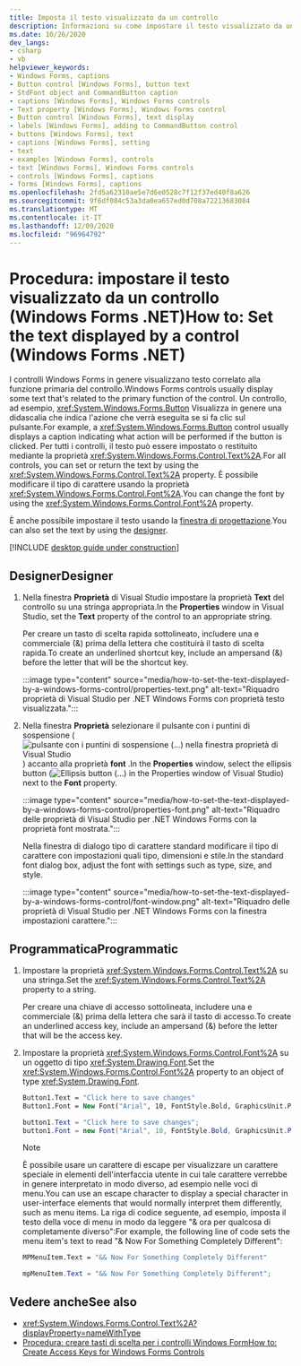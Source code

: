 ```yaml
---
title: Imposta il testo visualizzato da un controllo
description: Informazioni su come impostare il testo visualizzato da un controllo Windows Forms. Impostare o restituire il testo utilizzando la proprietà Text oppure modificare il tipo di carattere utilizzando la proprietà font.
ms.date: 10/26/2020
dev_langs:
- csharp
- vb
helpviewer_keywords:
- Windows Forms, captions
- Button control [Windows Forms], button text
- StdFont object and CommandButton caption
- captions [Windows Forms], Windows Forms controls
- Text property [Windows Forms], Windows Forms control
- Button control [Windows Forms], text display
- labels [Windows Forms], adding to CommandButton control
- buttons [Windows Forms], text
- captions [Windows Forms], setting
- text
- examples [Windows Forms], controls
- text [Windows Forms], Windows Forms controls
- controls [Windows Forms], captions
- forms [Windows Forms], captions
ms.openlocfilehash: 2fd5a62310ae5e7d6e0528c7f12f37ed40f8a626
ms.sourcegitcommit: 9f6df084c53a3da0ea657ed0d708a72213683084
ms.translationtype: MT
ms.contentlocale: it-IT
ms.lasthandoff: 12/09/2020
ms.locfileid: "96964792"
---
```

# <a name="how-to-set-the-text-displayed-by-a-control-windows-forms-net"></a><span data-ttu-id="6ca17-104">Procedura: impostare il testo visualizzato da un controllo (Windows Forms .NET)</span><span class="sxs-lookup"><span data-stu-id="6ca17-104">How to: Set the text displayed by a control (Windows Forms .NET)</span></span>

<span data-ttu-id="6ca17-105">I controlli Windows Forms in genere visualizzano testo correlato alla funzione primaria del controllo.</span><span class="sxs-lookup"><span data-stu-id="6ca17-105">Windows Forms controls usually display some text that's related to the primary function of the control.</span></span> <span data-ttu-id="6ca17-106">Un controllo, ad esempio, <xref:System.Windows.Forms.Button> Visualizza in genere una didascalia che indica l'azione che verrà eseguita se si fa clic sul pulsante.</span><span class="sxs-lookup"><span data-stu-id="6ca17-106">For example, a <xref:System.Windows.Forms.Button> control usually displays a caption indicating what action will be performed if the button is clicked.</span></span> <span data-ttu-id="6ca17-107">Per tutti i controlli, il testo può essere impostato o restituito mediante la proprietà <xref:System.Windows.Forms.Control.Text%2A>.</span><span class="sxs-lookup"><span data-stu-id="6ca17-107">For all controls, you can set or return the text by using the <xref:System.Windows.Forms.Control.Text%2A> property.</span></span> <span data-ttu-id="6ca17-108">È possibile modificare il tipo di carattere usando la proprietà <xref:System.Windows.Forms.Control.Font%2A>.</span><span class="sxs-lookup"><span data-stu-id="6ca17-108">You can change the font by using the <xref:System.Windows.Forms.Control.Font%2A> property.</span></span>

<span data-ttu-id="6ca17-109">È anche possibile impostare il testo usando la [finestra di progettazione](#designer).</span><span class="sxs-lookup"><span data-stu-id="6ca17-109">You can also set the text by using the [designer](#designer).</span></span>

[!INCLUDE [desktop guide under construction](../../includes/desktop-guide-preview-note.md)]

## <a name="designer"></a><span data-ttu-id="6ca17-110">Designer</span><span class="sxs-lookup"><span data-stu-id="6ca17-110">Designer</span></span>

01. <span data-ttu-id="6ca17-111">Nella finestra **Proprietà** di Visual Studio impostare la proprietà **Text** del controllo su una stringa appropriata.</span><span class="sxs-lookup"><span data-stu-id="6ca17-111">In the **Properties** window in Visual Studio, set the **Text** property of the control to an appropriate string.</span></span>

    <span data-ttu-id="6ca17-112">Per creare un tasto di scelta rapida sottolineato, includere una e commerciale (&) prima della lettera che costituirà il tasto di scelta rapida.</span><span class="sxs-lookup"><span data-stu-id="6ca17-112">To create an underlined shortcut key, include an ampersand (&) before the letter that will be the shortcut key.</span></span>

    :::image type="content" source="media/how-to-set-the-text-displayed-by-a-windows-forms-control/properties-text.png" alt-text="Riquadro proprietà di Visual Studio per .NET Windows Forms con proprietà testo visualizzata.":::

01. <span data-ttu-id="6ca17-114">Nella finestra **Proprietà** selezionare il pulsante con i puntini di sospensione ( ![ pulsante con i puntini di sospensione (...) nella finestra proprietà di Visual Studio ](../media/visual-studio-ellipsis-button.png) ) accanto alla proprietà **font** .</span><span class="sxs-lookup"><span data-stu-id="6ca17-114">In the **Properties** window, select the ellipsis button (![Ellipsis button (...) in the Properties window of Visual Studio](../media/visual-studio-ellipsis-button.png)) next to the **Font** property.</span></span>

    :::image type="content" source="media/how-to-set-the-text-displayed-by-a-windows-forms-control/properties-font.png" alt-text="Riquadro delle proprietà di Visual Studio per .NET Windows Forms con la proprietà font mostrata.":::

    <span data-ttu-id="6ca17-116">Nella finestra di dialogo tipo di carattere standard modificare il tipo di carattere con impostazioni quali tipo, dimensioni e stile.</span><span class="sxs-lookup"><span data-stu-id="6ca17-116">In the standard font dialog box, adjust the font with settings such as type, size, and style.</span></span>

    :::image type="content" source="media/how-to-set-the-text-displayed-by-a-windows-forms-control/font-window.png" alt-text="Riquadro delle proprietà di Visual Studio per .NET Windows Forms con la finestra impostazioni carattere.":::

## <a name="programmatic"></a><span data-ttu-id="6ca17-118">Programmatica</span><span class="sxs-lookup"><span data-stu-id="6ca17-118">Programmatic</span></span>

01. <span data-ttu-id="6ca17-119">Impostare la proprietà <xref:System.Windows.Forms.Control.Text%2A> su una stringa.</span><span class="sxs-lookup"><span data-stu-id="6ca17-119">Set the <xref:System.Windows.Forms.Control.Text%2A> property to a string.</span></span>

    <span data-ttu-id="6ca17-120">Per creare una chiave di accesso sottolineata, includere una e commerciale (&) prima della lettera che sarà il tasto di accesso.</span><span class="sxs-lookup"><span data-stu-id="6ca17-120">To create an underlined access key, include an ampersand (&) before the letter that will be the access key.</span></span>

01. <span data-ttu-id="6ca17-121">Impostare la proprietà <xref:System.Windows.Forms.Control.Font%2A> su un oggetto di tipo <xref:System.Drawing.Font>.</span><span class="sxs-lookup"><span data-stu-id="6ca17-121">Set the <xref:System.Windows.Forms.Control.Font%2A> property to an object of type <xref:System.Drawing.Font>.</span></span>

    ```vb
    Button1.Text = "Click here to save changes"
    Button1.Font = New Font("Arial", 10, FontStyle.Bold, GraphicsUnit.Point)
    ```

    ```csharp
    button1.Text = "Click here to save changes";
    button1.Font = new Font("Arial", 10, FontStyle.Bold, GraphicsUnit.Point);
    ```

    > [!NOTE]
    > <span data-ttu-id="6ca17-122">È possibile usare un carattere di escape per visualizzare un carattere speciale in elementi dell'interfaccia utente in cui tale carattere verrebbe in genere interpretato in modo diverso, ad esempio nelle voci di menu.</span><span class="sxs-lookup"><span data-stu-id="6ca17-122">You can use an escape character to display a special character in user-interface elements that would normally interpret them differently, such as menu items.</span></span> <span data-ttu-id="6ca17-123">La riga di codice seguente, ad esempio, imposta il testo della voce di menu in modo da leggere "& ora per qualcosa di completamente diverso":</span><span class="sxs-lookup"><span data-stu-id="6ca17-123">For example, the following line of code sets the menu item's text to read "& Now For Something Completely Different":</span></span>

    ```vb
    MPMenuItem.Text = "&& Now For Something Completely Different"
    ```

    ```csharp
    mpMenuItem.Text = "&& Now For Something Completely Different";
    ```

## <a name="see-also"></a><span data-ttu-id="6ca17-124">Vedere anche</span><span class="sxs-lookup"><span data-stu-id="6ca17-124">See also</span></span>

- <xref:System.Windows.Forms.Control.Text%2A?displayProperty=nameWithType>
- [<span data-ttu-id="6ca17-125">Procedura: creare tasti di scelta per i controlli Windows Form</span><span class="sxs-lookup"><span data-stu-id="6ca17-125">How to: Create Access Keys for Windows Forms Controls</span></span>](how-to-create-access-keys.md)
